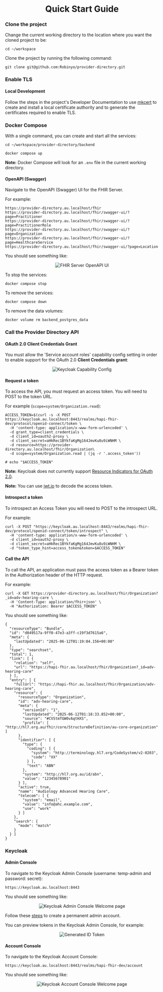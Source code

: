 <h1 align="center">Quick Start Guide</h1>

### Clone the project

Change the current working directory to the location where you want the cloned project to be:

```
cd ~/workspace
```


Clone the project by running the following command:

```
git clone git@github.com:Robinyo/provider-directory.git
``` 

### Enable TLS

#### Local Development

Follow the steps in the project's Developer Documentation to use [mkcert](../mkcert/README.md) to create and install a 
local certificate authority and to generate the certificates required to enable TLS.

### Docker Compose

With a single command, you can create and start all the services:

```
cd ~/workspace/provider-directory/backend

docker compose up
```

**Note:** Docker Compose will look for an `.env` file in the current working directory.

#### OpenAPI (Swagger)

Navigate to the OpenAPI (Swagger) UI for the FHIR Server.

For example:

```
https://provider-directory.au.localhost/fhir
https://provider-directory.au.localhost/fhir/swagger-ui/?page=Practitioner
https://provider-directory.au.localhost/fhir/swagger-ui/?page=PractitionerRole
https://provider-directory.au.localhost/fhir/swagger-ui/?page=Organization
https://provider-directory.au.localhost/fhir/swagger-ui/?page=HealthcareService
https://provider-directory.au.localhost/fhir/swagger-ui/?page=Location
```

You should see something like:

<p align="center">
  <img src="./provider-directory-openapi-ui.png" alt="FHIR Server OpenAPI UI"/>
</p>

To stop the services:

```
docker compose stop
```

To remove the services:

```
docker compose down
```

To remove the data volumes:

```
docker volume rm backend_postgres_data
```

### Call the Provider Directory API

#### OAuth 2.0 Client Credentials Grant

You must allow the 'Service account roles' capability config setting in order to enable support for the OAuth 2.0 **Client Credentials grant**:

<p align="center">
  <img src="./hapi-fhir-service-account-roles.png" alt="Keycloak Capability Config"/>
</p>

#### Request a token

To access the API, you must request an access token. You will need to POST to the token URL.

For example (`scope=system/Organization.read`):

```
ACCESS_TOKEN=$(curl -s -X POST https://keycloak.au.localhost:8443/realms/hapi-fhir-dev/protocol/openid-connect/token \
  -H 'content-type: application/x-www-form-urlencoded' \
  -d grant_type=client_credentials \
  -d client_id=oauth2-proxy \
  -d client_secret=aHkRec1BYkfaKgMg164JmvKu8u9iWNHM \
  -d resource=https://provider-directory.au.localhost/fhir/Organization\
  -d scope=system/Organization.read | (jq -r '.access_token'))
                 
# echo "$ACCESS_TOKEN"                 
```

**Note:** Keycloak does not currently support [Resource Indicators for OAuth 2.0](https://datatracker.ietf.org/doc/html/rfc8707).

**Note:** You can use [jwt.io](https://jwt.io/) to decode the access token.

#### Introspect a token

To introspect an Access Token you will need to POST to the introspect URL.

For example:

```
curl -X POST "https://keycloak.au.localhost:8443/realms/hapi-fhir-dev/protocol/openid-connect/token/introspect" \
  -H 'content-type: application/x-www-form-urlencoded' \
  -d client_id=oauth2-proxy \
  -d client_secret=aHkRec1BYkfaKgMg164JmvKu8u9iWNHM \
  -d "token_type_hint=access_token&token=$ACCESS_TOKEN"
```

#### Call the API

To call the API, an application must pass the access token as a Bearer token in the Authorization header of the HTTP request.

For example:

```
curl -X GET https://provider-directory.au.localhost/fhir/Organization?_id=adv-hearing-care \
  -H 'Content-Type: application/fhir+json' \
  -H "Authorization: Bearer $ACCESS_TOKEN"
```

You should see something like:

```
{
  "resourceType": "Bundle",
  "id": "d049517a-9ff0-47e3-a3ff-c19f3d7615a6",
  "meta": {
    "lastUpdated": "2025-06-12T01:19:04.156+00:00"
  },
  "type": "searchset",
  "total": 1,
  "link": [ {
    "relation": "self",
    "url": "https://hapi-fhir.au.localhost/fhir/Organization?_id=adv-hearing-care"
  } ],
  "entry": [ {
    "fullUrl": "https://hapi-fhir.au.localhost/fhir/Organization/adv-hearing-care",
    "resource": {
      "resourceType": "Organization",
      "id": "adv-hearing-care",
      "meta": {
        "versionId": "1",
        "lastUpdated": "2025-06-12T01:18:33.852+00:00",
        "source": "#CVStmTGW0vAqtHXS",
        "profile": [ "http://hl7.org.au/fhir/core/StructureDefinition/au-core-organization" ]
      },
      "identifier": [ {
        "type": {
          "coding": [ {
            "system": "http://terminology.hl7.org/CodeSystem/v2-0203",
            "code": "XX"
          } ],
          "text": "ABN"
        },
        "system": "http://hl7.org.au/id/abn",
        "value": "12345678901"
      } ],
      "active": true,
      "name": "Audiology Advanced Hearing Care",
      "telecom": [ {
        "system": "email",
        "value": "info@ahc.example.com",
        "use": "work"
      } ]
    },
    "search": {
      "mode": "match"
    }
  } ]
}
```

### Keycloak

#### Admin Console

To navigate to the Keycloak Admin Console (username: temp-admin and password: secret):

```
https://keycloak.au.localhost:8443
```

You should see something like:

<p align="center">
  <img src="./keycloak-welcome-page.png" alt="Keycloak Admin Console Welcome page"/>
</p>

Follow these [steps](../../administrator/keycloak/README.md) to create a permanent admin account.

You can preview tokens in the Keycloak Admin Console, for example:

<p align="center">
  <img src="./keycloak-generated-id-token.png" alt="Generated ID Token"/>
</p>

#### Account Console

To navigate to the Keycloak Account Console:

```
https://keycloak.au.localhost:8443/realms/hapi-fhir-dev/account
```

You should see something like:

<p align="center">
  <img src="./keycloak-account-welcome-page.png" alt="Keycloak Account Console Welcome page"/>
</p>
